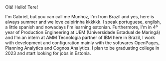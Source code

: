 Olá! Hello! Tere!

I'm Gabriel, but you can call me Munhoz, I'm from Brazil and yes, here is always summer and we love caipirinha kkkkkk.
I speak portuguese, english, a little spanish and nowadays I'm learning estonian. 
Furthermore, I'm in 4º year of Production Engineering at UEM (Universidade Estadual de Maringá) and I'm an intern at AMM Tecnologia partner of IBM here in Brazil,
I work with development and configuration mainly with the softwares OpenPages, Planning Analytics and Cognos Analytics. 
I plan to be graduating college in 2023 and start looking for jobs in Estonia.
